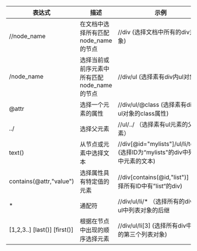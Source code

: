 | 表达式                       | 描述                                        | 示例                                                         |
| ---------------------------- | ------------------------------------------- | ------------------------------------------------------------ |
| //node_name                  | 在文档中选择所有匹配node_name的节点         | //div (选择文档中所有的div对象)                              |
| /node_name                   | 选择当前或前序元素中所有匹配node_name的节点 | //div/ul (选择素有div内ul对象)                               |
| @attr                        | 选择一个元素的属性                          | //div/ul/@class (选择素有div中ul对象的class属性)             |
| ../                          | 选择父元素                                  | //ul/../ （选择素有ul元素的父元素）                          |
| text()                       | 从节点或元素中选择文本                      | //div[@id="mylists"]/ul/li/text() (选择ID为“mylists"的div中列表中元素的文本) |
| contains(@attr,"value")      | 选择属性具有特定值的元素                    | //div[contains(@id,"list")] (选择所有ID中有”list“的div)      |
| *                            | 通配符                                      | //div/ul/li/* （选择所有的div中ul中列表对象的后继            |
| [1,2,3..] [last()] [first()] | 根据在节点中出现的顺序选择元素              | //div/ul/li[3] (选择所有div中ul中的第三个列表对象)           |

